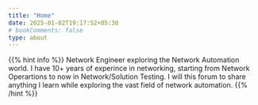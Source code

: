 ```yaml
---
title: "Home"
date: 2025-01-02T19:17:52+05:30
# bookComments: false
type: about
---
```

{{% hint info %}}
Network Engineer exploring the Network Automation world. I have 10+ years of experince in networking, starting from Network Operartions to now in Network/Solution Testing. I will this forum to share anything I learn while exploring the vast field of network automation.
{{% /hint %}}